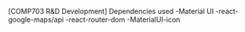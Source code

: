 [COMP703 R&D Development]
Dependencies used
-Material UI
-react-google-maps/api
-react-router-dom
-MaterialUI-icon
